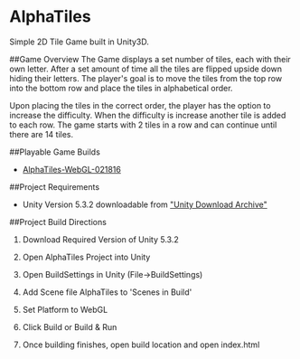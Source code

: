 # AlphaTiles
Simple 2D Tile Game built in Unity3D.

##Game Overview
The Game displays a set number of tiles, each with their own letter. After a set amount of time all the tiles are flipped upside down hiding their letters. The player's goal is to move the tiles from the top row into the bottom row and place the tiles in alphabetical order. 

Upon placing the tiles in the correct order, the player has the option to increase the difficulty. When the difficulty is increase another tile is added to each row. The game starts with 2 tiles in a row and can continue until there are 14 tiles.

##Playable Game Builds
- [AlphaTiles-WebGL-021816](http://bit.ly/1OijIwf)

##Project Requirements
- Unity Version 5.3.2 downloadable from ["Unity Download Archive"](https://unity3d.com/get-unity/download/archive)

##Project Build Directions
1) Download Required Version of Unity 5.3.2

2) Open AlphaTiles Project into Unity

3) Open BuildSettings in Unity (File->BuildSettings)

4) Add Scene file AlphaTiles to 'Scenes in Build'

5) Set Platform to WebGL

6) Click Build or Build & Run

7) Once building finishes, open build location and open index.html

